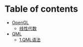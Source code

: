 # Table of contents

* [OpenGL](README.md)
  * [线性代数](OpenGL/线性代数.md)
* [QML](qml/README.md)
  * [1.QML语法](QML/QML.md)
